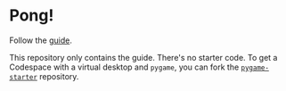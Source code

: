 # Pong!

Follow the [guide](guide/README.md).

This repository only contains the guide. There's no starter code. To get a
Codespace with a virtual desktop and `pygame`, you can fork the
[`pygame-starter`](https://github.com/northridge-dev/pygame-starter) repository.
